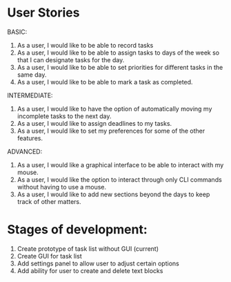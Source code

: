 User Stories
====================
BASIC:
1. As a user, I would like to be able to record tasks
1. As a user, I would like to be able to assign tasks to days of the week so that I can designate tasks for the day.
1. As a user, I would like to be able to set priorities for different tasks in the same day.
1. As a user, I would like to be able to mark a task as completed.

INTERMEDIATE:
1. As a user, I would like to have the option of automatically moving my incomplete tasks to the next day.
1. As a user, I would like to assign deadlines to my tasks.
1. As a user, I would like to set my preferences for some of the other features.

ADVANCED:
1. As a user, I would like a graphical interface to be able to interact with my mouse.
1. As a user, I would like the option to interact through only CLI commands without having to use a mouse.
1. As a user, I would like to add new sections beyond the days to keep track of other matters.


Stages of development:
=======================
1. Create prototype of task list without GUI (current)
1. Create GUI for task list
1. Add settings panel to allow user to adjust certain options
1. Add ability for user to create and delete text blocks

